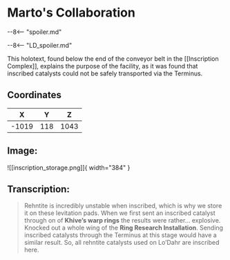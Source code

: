 # Marto's Collaboration

--8<-- "spoiler.md"

--8<-- "LD_spoiler.md"

This holotext, found below the end of the conveyor belt in the [[Inscription Complex]], explains the purpose of the facility, as it was found that inscribed catalysts could not be safely transported via the Terminus.

## Coordinates
| **X** | **Y** | **Z** |
| :---: | :---: | :---: |
| -1019 |  118  | 1043 |

## Image:

![[inscription_storage.png]]{ width="384" }

## Transcription:
> Rehntite is incredibly unstable when inscribed, which is why we store it on these levitation pads. When we first sent an inscribed catalyst through on of **Khive’s warp rings** the results were rather… explosive. Knocked out a whole wing of the **Ring Research Installation**. Sending inscribed catalysts through the Terminus at this stage would have a similar result. So, all rehntite catalysts used on Lo’Dahr are inscribed here.
